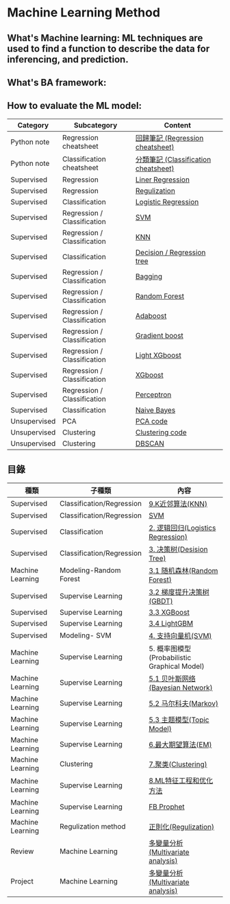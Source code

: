 # Machine Learning Method
## What's Machine learning: ML techniques are used to find a function to describe the data for inferencing, and prediction.
## What's BA framework: 
## How to evaluate the ML model: 

| Category | Subcategory | Content                                                        |
| ----- | -------- | ------------------------------------------------------------ | 
| Python note | Regression cheatsheet | [回歸筆記 (Regression cheatsheet)](https://colab.research.google.com/drive/13JTAurn7k1RuXQBqA1v7NOHR333zuvfi#scrollTo=nJm6AmLgJkcR) |
| Python note | Classification cheatsheet | [分類筆記 (Classification cheatsheet)](https://colab.research.google.com/drive/121dyWgC98z7BoGnQ1mdjDHlqaQqGALSd#scrollTo=DVyFlzJ53f2B) |
| Supervised | Regression | [Liner Regression](https://colab.research.google.com/drive/1NVN6b40hY5KOZFb_EPmyod5YlwzE-uwR#scrollTo=OUoqM7QOTJwR) |
| Supervised | Regression | [Regulization](https://colab.research.google.com/drive/1IyPQVFCuyHw087G_1Mb-v0hzE9ag7OW0) |
| Supervised | Classification | [Logistic Regression]() |
| Supervised | Regression / Classification | [SVM](https://colab.research.google.com/drive/1sl3OyK5rT2HqDsZ2cUg0P7476pGDAKrB) |
| Supervised | Regression / Classification | [KNN](https://colab.research.google.com/drive/1HnLUkRZAgHzOUy7askF8VIhhE4lInM8p?usp=drive_open) |
| Supervised | Classification | [Decision / Regression tree](https://colab.research.google.com/drive/1AAS9vAI3XJ9c4Gi3TAsjAtCzYOHZhoKB) |
| Supervised | Regression / Classification | [Bagging](https://colab.research.google.com/drive/1KBL18Wx_LVpo0TYzid5IZrSOZrMpUm2J) |
| Supervised | Regression / Classification | [Random Forest](https://colab.research.google.com/drive/1WdVQ0tm2GPxSg1T1aHr8ZSw_STcM90BK) |
| Supervised | Regression / Classification | [Adaboost](https://colab.research.google.com/drive/17cYFyfqlSoHp9QFFve1rLyPfTrDgyP2q) |
| Supervised |Regression / Classification | [Gradient boost](https://colab.research.google.com/drive/1CsIZzg5umo3jh27F2YIxaFe6ute2V4S_) |
| Supervised | Regression / Classification | [Light XGboost]() |
| Supervised | Regression / Classification | [XGboost]() |
| Supervised | Regression / Classification | [Perceptron](https://colab.research.google.com/drive/1S22Y538kuCA0j8PkuA2kRvqWxOE_Lrez#scrollTo=24HgLcGRgsvm) |
| Supervised | Classification | [Naive Bayes](https://colab.research.google.com/drive/1AN-W_8j2meEbOLFrDyQ47HytctDMl3qZ) |
| Unsupervised | PCA | [PCA code](https://colab.research.google.com/drive/1Asv_6dUowL1evp82GKcZBHWyAB_YqvZ7) |
| Unsupervised | Clustering | [Clustering code](https://colab.research.google.com/drive/1Lxo_x2On629SN2OrbgAg_OYWkEFx_txV) |
| Unsupervised | Clustering | [DBSCAN](https://colab.research.google.com/drive/1lOz9WuT9i8YLW3CLq3CQZ2tHD9seJuNZ) |





## 目錄 
| 種類 | 子種類 | 內容                                                        |
| ----- | -------- | ------------------------------------------------------------ | 
| Supervised | Classification/Regression | [9.K近邻算法(KNN)](https://github.com/NLP-LOVE/ML-NLP/tree/master/Machine%20Learning/9.%20KNN) | 
| Supervised | Classification/Regression | [SVM](https://github.com/Taweilo/data-sicence-awesome-note/tree/main/1.%20Machine%20Learning/SVM%20) | 
| Supervised | Classification | [2. 逻辑回归(Logistics Regression)](https://github.com/NLP-LOVE/ML-NLP/blob/master/Machine%20Learning/2.Logistics%20Regression/2.Logistics%20Regression.md) | 
| Supervised | Classification/Regression| [3. 决策树(Desision Tree)](https://github.com/NLP-LOVE/ML-NLP/blob/master/Machine%20Learning/3.Desition%20Tree/Desition%20Tree.md) | 
| Machine Learning | Modeling-Random Forest | [3.1 随机森林(Random Forest)](https://github.com/NLP-LOVE/ML-NLP/blob/master/Machine%20Learning/3.1%20Random%20Forest/3.1%20Random%20Forest.md) |
| Supervised | Supervise Learning | [3.2 梯度提升决策树(GBDT)](https://github.com/NLP-LOVE/ML-NLP/blob/master/Machine%20Learning/3.2%20GBDT/3.2%20GBDT.md) | 
| Supervised | Supervise Learning |[3.3 XGBoost](https://github.com/NLP-LOVE/ML-NLP/blob/master/Machine%20Learning/3.3%20XGBoost/3.3%20XGBoost.md) | 
| Supervised | Supervise Learning | [3.4 LightGBM](https://github.com/NLP-LOVE/ML-NLP/blob/master/Machine%20Learning/3.4%20LightGBM/3.4%20LightGBM.md) | 
| Supervised |  Modeling- SVM | [4. 支持向量机(SVM)](https://github.com/NLP-LOVE/ML-NLP/blob/master/Machine%20Learning/4.%20SVM/4.%20SVM.md) | 
| Machine Learning | Supervise Learning | 5. 概率图模型(Probabilistic Graphical Model)                 |
| Machine Learning | Supervise Learning | [5.1 贝叶斯网络(Bayesian Network)](https://github.com/NLP-LOVE/ML-NLP/blob/master/Machine%20Learning/5.1%20Bayes%20Network/5.1%20Bayes%20Network.md) | 
| Machine Learning | Supervise Learning | [5.2 马尔科夫(Markov)](https://github.com/NLP-LOVE/ML-NLP/blob/master/Machine%20Learning/5.2%20Markov/5.2%20Markov.md) | 
| Machine Learning | Supervise Learning | [5.3 主题模型(Topic Model)](https://github.com/NLP-LOVE/ML-NLP/tree/master/Machine%20Learning/5.3%20Topic%20Model) |
| Machine Learning | Supervise Learning | [6.最大期望算法(EM)](https://github.com/NLP-LOVE/ML-NLP/tree/master/Machine%20Learning/6.%20EM) | 
| Machine Learning | Clustering | [7.聚类(Clustering)](https://github.com/NLP-LOVE/ML-NLP/tree/master/Machine%20Learning/7.%20Clustering) | 
| Machine Learning | Supervise Learning | [8.ML特征工程和优化方法](https://github.com/NLP-LOVE/ML-NLP/tree/master/Machine%20Learning/8.%20ML%E7%89%B9%E5%BE%81%E5%B7%A5%E7%A8%8B%E5%92%8C%E4%BC%98%E5%8C%96%E6%96%B9%E6%B3%95)
| Machine Learning | Supervise Learning | [FB Prophet](https://github.com/NLP-LOVE/ML-NLP/tree/master/Machine%20Learning/9.%20KNN) | 
| Machine Learning | Regulization method | [正則化(Regulization)](https://github.com/NLP-LOVE/ML-NLP/blob/master/Machine%20Learning/Liner%20Regression/1.Liner%20Regression.md) |
| Review | Machine Learning | [多變量分析(Multivariate analysis)](https://github.com/NLP-LOVE/ML-NLP/blob/master/Machine%20Learning/Liner%20Regression/1.Liner%20Regression.md) | 
| Project | Machine Learning | [多變量分析(Multivariate analysis)](https://github.com/NLP-LOVE/ML-NLP/blob/master/Machine%20Learning/Liner%20Regression/1.Liner%20Regression.md) | 
